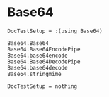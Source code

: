 # Base64

```@meta
DocTestSetup = :(using Base64)
```

```@docs
Base64.Base64
Base64.Base64EncodePipe
Base64.base64encode
Base64.Base64DecodePipe
Base64.base64decode
Base64.stringmime
```

```@meta
DocTestSetup = nothing
```
